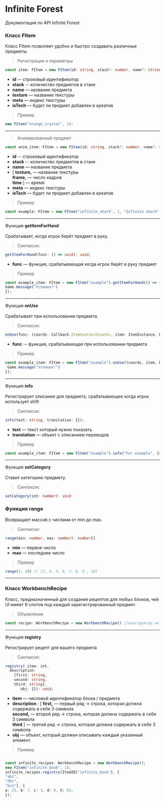 # Infinite Forest
Документация по API Infinite Forest
### Класс FItem
Класс FItem позволяет удобно и быстро создавать различные предметы.
> Регистрация и параметры
```ts
const item: FItem = new FItem(id: string, stack?: number, name?: string, texture?: string, meta?: number, isTech?: boolean);
```
- **id** -- строковый идентификатор
- **stack** -- количество предметов в стаке
- **name** — название предмета
- **texture** — название текстуры 
 - **meta** — индекс текстуры
 - **isTech** — будет ли предмет добавлен в креатив
> Пример 
```ts
new FItem("orange_crystal", 1);
```
***
> Анимированный предмет
```ts
const anim_item: FItem = new FItem(id: string, stack?: number, name?: string, [texture: string, frame: number, time: number?], meta?: number, isTech?: boolean);
```
- **id** -- строковый идентификатор
- **stack** -- количество предметов в стаке
- **name** — название предмета
- [ **texture,** — название текстуры \
 **frame,** — число кадров \
 **time** ] — время 
 - **meta** — индекс текстуры
 - **isTech** — будет ли предмет добавлен в креатив
 > Пример
 ```ts
 const example: FItem = new FItem("infinite_shark", 1, "Infinite shark", ["infinity_fragment", 8])
 ```
 ***
 Функция **getItemForHand** \
 \
 Срабатывает, когда игрок берёт предмет в руку.
 > Синтаксис
 ```ts
 getItemForHand(func: () => void): void;
 ```
 - **func** — функция, срабатывающая когда игрок берёт в руку предмет
 > Пример
 ```ts
 const example_item: FItem = new FItem("example").getItemForHand(() => {
 Game.message("Успешно!")
 });
 ```
 ***
  Функция **onUse** \
  \
  Срабатывает при использовании предмета.
  > Синтаксис
 ```ts
 onUse(func: (coords: Callback.ItemUseCoordinates, item: ItemInstance, block: Tile) => void): void
 ```
 - **func** -- функция, срабатывающая при использовании предмета
 > Пример
 ```ts
 const example_item: FItem = new FItem("example").onUse((coords, item, block) => {
  Game.message("Успешно!")
 });
  ```
  ***
 Функция **info** \
 \
 Регистрирует описание для предмета, срабатывающее когда игрок использует shift
 > Синтаксис
  ```ts
 info(text: string, translation: {});
 ```
 - **text** — текст который нужно показать
 - **translation** — объект с описанием переводов
 > Пример
   ```ts
   const example_item: FItem = new FItem("example").info("For example", {ru: "Для примера"})
 ```
 ***
 Функция **setCategory** \
 \
 Ставит категорию предмету.
 > Синтаксис 
 ```ts
 setCategory(int: number): void
 ```
 ### Функция range
 Возвращает массив с числами от min до max.
 > Синтаксис
 ```ts
range(min: number, max: number): number[]
```
- **min** — первое число
- **max** — последнее число
> Пример
```ts
range(3, 10) // [3, 4, 5, 6, 7, 8, 9 , 10]
```
 ***
### Класс WorkbenchRecipe
Класс, предназначенный для создания рецептов для любых блоков, чей UI имеет 9 слотов под каждый зарегистрированный предмет.
> Объявление
```ts
const recipe: WorkbenchRecipe = new WorkbenchRecipe() //конструктор не принимает параметров
```
***
 Функция **registry** \
\
 Регистрирует рецепт для вашего предмета
 > Синтаксис
 ```ts
 registry( item: int, 
   description: 
     [first: string, 
     second: string, 
     third: string], 
        obj: {}): void;
 ```
 - **item** — числовой идентификатор блока / предмета
 - **description** :
  [ **first,** — первый ряд -> строка, которая должна содержать в себе 3 символа \
    **second,** — второй ряд -> строка, которая должна содержать в себе 3 символа \
    **third** ] — третий ряд -> строка, которая должна содержать в себе 3 символа 
 - **obj** — объект, который должен описывать каждый указанный элемент.  
 > Пример
  ```ts

const infinite_recipes: WorkbenchRecipe = new WorkbenchRecipe();
new FItem("infinite_book", 1);
infinite_recipes.registry(ItemID["infinite_book"], [
  "abc",
  "dhc",
  "bca"], {
a: 25, b: 7, c: 3, d: 9, h: 63,
});
  ```